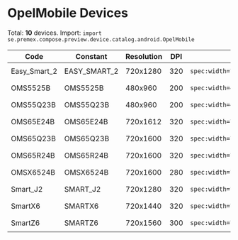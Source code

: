 # OpelMobile Devices

Total: **10** devices. Import: `import se.premex.compose.preview.device.catalog.android.OpelMobile`

| Code | Constant | Resolution | DPI | Compose Spec | Preview Usage |
|------|----------|------------|-----|-------------|---------------|
| Easy_Smart_2 | EASY_SMART_2 | 720x1280 | 320 | `spec:width=720px,height=1280px,dpi=320` | `@Preview(device = OpelMobile.EASY_SMART_2)` |
| OMS5525B | OMS5525B | 480x960 | 200 | `spec:width=480px,height=960px,dpi=200` | `@Preview(device = OpelMobile.OMS5525B)` |
| OMS55Q23B | OMS55Q23B | 480x960 | 200 | `spec:width=480px,height=960px,dpi=200` | `@Preview(device = OpelMobile.OMS55Q23B)` |
| OMS65E24B | OMS65E24B | 720x1612 | 320 | `spec:width=720px,height=1612px,dpi=320` | `@Preview(device = OpelMobile.OMS65E24B)` |
| OMS65Q23B | OMS65Q23B | 720x1600 | 320 | `spec:width=720px,height=1600px,dpi=320` | `@Preview(device = OpelMobile.OMS65Q23B)` |
| OMS65R24B | OMS65R24B | 720x1600 | 320 | `spec:width=720px,height=1600px,dpi=320` | `@Preview(device = OpelMobile.OMS65R24B)` |
| OMSX6524B | OMSX6524B | 720x1600 | 280 | `spec:width=720px,height=1600px,dpi=280` | `@Preview(device = OpelMobile.OMSX6524B)` |
| Smart_J2 | SMART_J2 | 720x1280 | 320 | `spec:width=720px,height=1280px,dpi=320` | `@Preview(device = OpelMobile.SMART_J2)` |
| SmartX6 | SMARTX6 | 720x1440 | 320 | `spec:width=720px,height=1440px,dpi=320` | `@Preview(device = OpelMobile.SMARTX6)` |
| SmartZ6 | SMARTZ6 | 720x1560 | 300 | `spec:width=720px,height=1560px,dpi=300` | `@Preview(device = OpelMobile.SMARTZ6)` |

<!-- Generated automatically. Do not edit manually. -->
